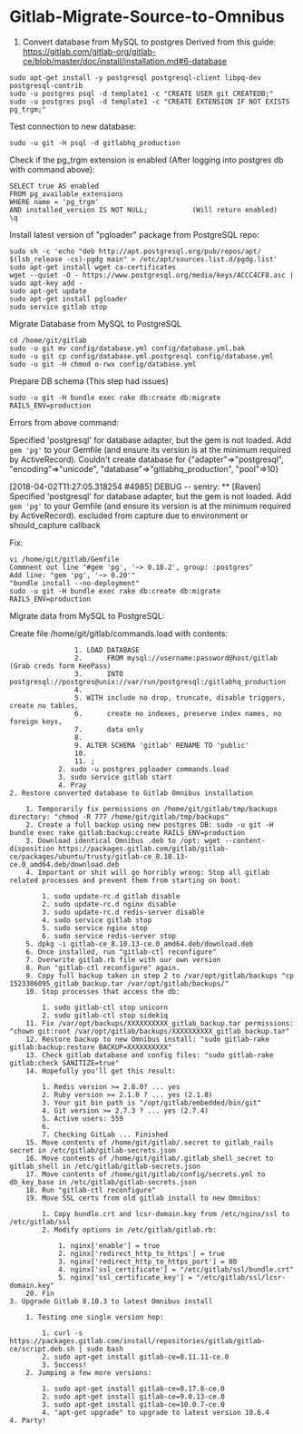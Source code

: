 # Gitlab-Migrate-Source-to-Omnibus


1. Convert database from MySQL to postgres
Derived from this guide:
https://gitlab.com/gitlab-org/gitlab-ce/blob/master/doc/install/installation.md#6-database
```
sudo apt-get install -y postgresql postgresql-client libpq-dev postgresql-contrib
sudo -u postgres psql -d template1 -c "CREATE USER git CREATEDB;"
sudo -u postgres psql -d template1 -c "CREATE EXTENSION IF NOT EXISTS pg_trgm;"
```		
Test connection to new database: 
```
sudo -u git -H psql -d gitlabhq_production
```
Check if the pg_trgm extension is enabled (After logging into postgres db with command above):
```
SELECT true AS enabled
FROM pg_available_extensions
WHERE name = 'pg_trgm'
AND installed_version IS NOT NULL;           (Will return enabled)
\q         
```
Install latest version of "pgloader" package from PostgreSQL repo:
```
sudo sh -c 'echo "deb http://apt.postgresql.org/pub/repos/apt/ $(lsb_release -cs)-pgdg main" > /etc/apt/sources.list.d/pgdg.list'
sudo apt-get install wget ca-certificates
wget --quiet -O - https://www.postgresql.org/media/keys/ACCC4CF8.asc | sudo apt-key add -
sudo apt-get update
sudo apt-get install pgloader
sudo service gitlab stop
```
Migrate Database from MySQL to PostgreSQL
```
cd /home/git/gitlab
sudo -u git mv config/database.yml config/database.yml.bak
sudo -u git cp config/database.yml.postgresql config/database.yml
sudo -u git -H chmod o-rwx config/database.yml
```
Prepare DB schema (This step had issues)
```
sudo -u git -H bundle exec rake db:create db:migrate RAILS_ENV=production
```
Errors from above command:

Specified 'postgresql' for database adapter, but the gem is not loaded. Add `gem 'pg'` to your Gemfile (and ensure its version is at the minimum required by ActiveRecord). Couldn't create database for {"adapter"=>"postgresql", "encoding"=>"unicode", "database"=>"gitlabhq_production", "pool"=>10}

[2018-04-02T11:27:05.318254 #4985] DEBUG -- sentry: ** [Raven] Specified 'postgresql' for database adapter, but the gem is not loaded. Add `gem 'pg'` to your Gemfile (and ensure its version is at the minimum required by ActiveRecord). excluded from capture due to environment or should_capture callback

Fix:
```
vi /home/git/gitlab/Gemfile 
Commnent out line "#gem 'pg', '~> 0.18.2', group: :postgres"
Add line: "gem 'pg', '~> 0.20'"
"bundle install --no-deployment"
sudo -u git -H bundle exec rake db:create db:migrate RAILS_ENV=production
```
Migrate data from MySQL to PostgreSQL:

Create file /home/git/gitlab/commands.load with contents:

					1. LOAD DATABASE
					2.      FROM mysql://username:password@host/gitlab           (Grab creds form KeePass)
					3.      INTO postgresql://postgres@unix://var/run/postgresql:/gitlabhq_production
					4. 
					5. WITH include no drop, truncate, disable triggers, create no tables,
					6.      create no indexes, preserve index names, no foreign keys,
					7.      data only
					8. 
					9. ALTER SCHEMA 'gitlab' RENAME TO 'public'
					10. 
					11. ;
				2. sudo -u postgres pgloader commands.load
				3. sudo service gitlab start
				4. Pray
	2. Restore converted database to Gitlab Omnibus installation

		1. Temporarily fix permissions on /home/git/gitlab/tmp/backups directory: "chmod -R 777 /home/git/gitlab/tmp/backups"
		2. Create a full backup using new postgres DB: sudo -u git -H bundle exec rake gitlab:backup:create RAILS_ENV=production
		3. Download identical Omnibus .deb to /opt: wget --content-disposition https://packages.gitlab.com/gitlab/gitlab-ce/packages/ubuntu/trusty/gitlab-ce_8.10.13-ce.0_amd64.deb/download.deb
		4. Important or shit will go horribly wrong: Stop all gitlab related processes and prevent them from starting on boot:

			1. sudo update-rc.d gitlab disable
			2. sudo update-rc.d nginx disable
			3. sudo update-rc.d redis-server disable
			4. sudo service gitlab stop
			5. sudo service nginx stop
			6. sudo service redis-server stop
		5. dpkg -i gitlab-ce_8.10.13-ce.0_amd64.deb/download.deb
		6. Once installed, run "gitlab-ctl reconfigure"
		7. Overwrite gitlab.rb file with our own version
		8. Run "gitlab-ctl reconfigure" again.  
		9. Copy full backup taken in step 2 to /var/opt/gitlab/backups "cp 1523306095_gitlab_backup.tar /var/opt/gitlab/backups/"
		10. Stop processes that access the db:

			1. sudo gitlab-ctl stop unicorn
			2. sudo gitlab-ctl stop sidekiq
		11. Fix /var/opt/backups/XXXXXXXXXX_gitlab_backup.tar permissions: "chown git:root /var/opt/gitlab/backups/XXXXXXXXXX_gitlab_backup.tar"
		12. Restore backup to new Omnibus install: "sudo gitlab-rake gitlab:backup:restore BACKUP=XXXXXXXXXX"
		13. Check gitlab database and config files: "sudo gitlab-rake gitlab:check SANITIZE=true"
		14. Hopefully you'll get this result:

			1. Redis version >= 2.8.0? ... yes
			2. Ruby version >= 2.1.0 ? ... yes (2.1.8)
			3. Your git bin path is "/opt/gitlab/embedded/bin/git"
			4. Git version >= 2.7.3 ? ... yes (2.7.4)
			5. Active users: 559
			6. 
			7. Checking GitLab ... Finished
		15. Move contents of /home/git/gitlab/.secret to gitlab_rails secret in /etc/gitlab/gitlab-secrets.json
		16. Move contents of /home/git/gitlab/.gitlab_shell_secret to gitlab_shell in /etc/gitlab/gitlab-secrets.json
		17. Move contents of /home/git/gitlab/config/secrets.yml to db_key_base in /etc/gitlab/gitlab-secrets.json
		18. Run "gitlab-ctl reconfigure"
		19. Move SSL certs from old gitlab install to new Omnibus:

			1. Copy bundle.crt and lcsr-domain.key from /etc/nginx/ssl to /etc/gitlab/ssl
			2. Modify options in /etc/gitlab/gitlab.rb: 

				1. nginx['enable'] = true
				2. nginx['redirect_http_to_https'] = true
				3. nginx['redirect_http_to_https_port'] = 80
				4. nginx['ssl_certificate'] = "/etc/gitlab/ssl/bundle.crt"
				5. nginx['ssl_certificate_key'] = "/etc/gitlab/ssl/lcsr-domain.key"
		20. Fin
	3. Upgrade Gitlab 8.10.3 to latest Omnibus install

		1. Testing one single version hop:

			1. curl -s https://packages.gitlab.com/install/repositories/gitlab/gitlab-ce/script.deb.sh | sudo bash
			2. sudo apt-get install gitlab-ce=8.11.11-ce.0
			3. Success!
		2. Jumping a few more versions:

			1. sudo apt-get install gitlab-ce=8.17.8-ce.0
			2. sudo apt-get install gitlab-ce=9.0.13-ce.0
			3. sudo apt-get install gitlab-ce=10.0.7-ce.0
			4. "apt-get upgrade" to upgrade to latest version 10.6.4
	4. Party!


